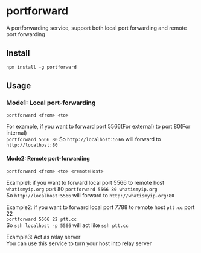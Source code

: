 # portforward
A portforwarding service, support both local port forwarding and remote port forwarding

## Install  
`npm install -g portforward`  


## Usage  

### Mode1: Local port-forwarding  
`portforward <from> <to>`  

For example, if you want to forward port 5566(For external) to port 80(For internal)  
`portforward 5566 80` 
So `http://localhost:5566` will forward to `http://localhost:80`  

#### Mode2: Remote port-forwarding  
`portforward <from> <to> <remoteHost>`  

Example1: if you want to forward local port 5566 to remote host `whatismyip.org` port 80
`portforward 5566 80 whatismyip.org`  
So `http://localhost:5566` will forward to `http://whatismyip.org:80`  
  
Example2: if you want to forward local port 7788 to remote host `ptt.cc` port 22  
`portforward 5566 22 ptt.cc`  
So `ssh localhost -p 5566` will act like `ssh ptt.cc`

Example3: Act as relay server  
You can use this service to turn your host into relay server  

